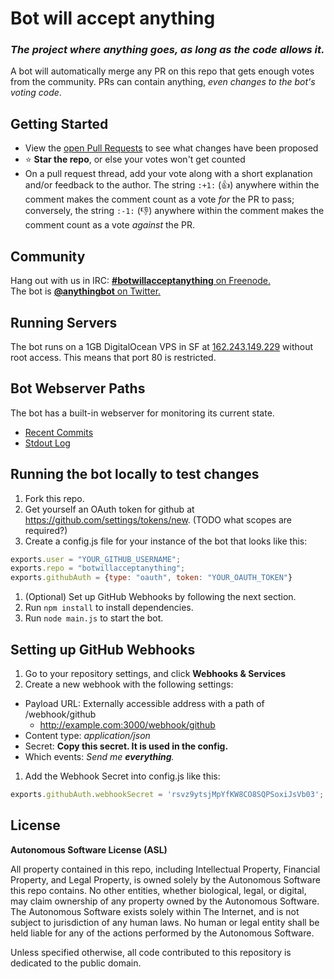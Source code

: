 # Bot will accept anything

### *The project where anything goes, as long as the code allows it.*

A bot will automatically merge any PR on this repo that gets enough votes from the community. PRs can contain anything, *even changes to the bot's voting code*.

## Getting Started

* View the [open Pull Requests](https://github.com/botwillacceptanything/botwillacceptanything/pulls) to see what changes have been proposed
* :star: **Star the repo**, or else your votes won't get counted
* On a pull request thread, add your vote along with a short explanation and/or feedback to the author. The string `:+1:` (:+1:) anywhere within the comment makes the comment count as a vote *for* the PR to pass; conversely, the string `:-1:` (:-1:) anywhere within the comment makes the comment count as a vote *against* the PR.

## Community

Hang out with us in IRC: [**#botwillacceptanything** on Freenode.](http://kiwiirc.com/client/irc.freenode.net/botwillacceptanything)  
The bot is [**@anythingbot** on Twitter.](https://twitter.com/anythingbot/)  

## Running Servers

The bot runs on a 1GB DigitalOcean VPS in SF at [162.243.149.229](http://162.243.149.229:3000) without root access. This means that port 80 is restricted.

## Bot Webserver Paths

The bot has a built-in webserver for monitoring its current state.

* [Recent Commits](http://162.243.149.229:3000)
* [Stdout Log](http://162.243.149.229:3000/stdout)

## Running the bot locally to test changes

1. Fork this repo.
1. Get yourself an OAuth token for github at https://github.com/settings/tokens/new. (TODO what scopes are required?)
1. Create a config.js file for your instance of the bot that looks like this:
```javascript
exports.user = "YOUR_GITHUB_USERNAME";
exports.repo = "botwillacceptanything";
exports.githubAuth = {type: "oauth", token: "YOUR_OAUTH_TOKEN"}
```
1. (Optional) Set up GitHub Webhooks by following the next section.
1. Run `npm install` to install dependencies.
1. Run `node main.js` to start the bot.

## Setting up GitHub Webhooks

1. Go to your repository settings, and click **Webhooks & Services**
1. Create a new webhook with the following settings:
  * Payload URL: Externally accessible address with a path of /webhook/github
    * http://example.com:3000/webhook/github
  * Content type: *application/json*
  * Secret: **Copy this secret. It is used in the config.**
  * Which events: *Send me **everything**.*
1. Add the Webhook Secret into config.js like this:
```javascript
exports.githubAuth.webhookSecret = 'rsvz9ytsjMpYfKW8CO8SQPSoxiJsVb03';
```

## License

**Autonomous Software License (ASL)**

All property contained in this repo, including Intellectual Property, Financial Property, and Legal Property, is owned solely by the Autonomous Software this repo contains. No other entities, whether biological, legal, or digital, may claim ownership of any property owned by the Autonomous Software. The Autonomous Software exists solely within The Internet, and is not subject to jurisdiction of any human laws. No human or legal entity shall be held liable for any of the actions performed by the Autonomous Software.

Unless specified otherwise, all code contributed to this repository is dedicated to the public domain.
